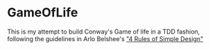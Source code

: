 # GameOfLife
This is my attempt to build Conway's Game of life in a TDD fashion, following the guidelines in Arlo Belshee's <a href="https://leanpub.com/4rulesofsimpledesign">"4 Rules of Simple Design"</a>
